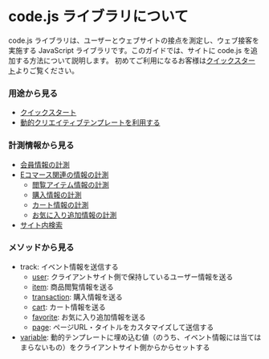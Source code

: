 # code.js ライブラリについて

code.js ライブラリは、ユーザーとウェブサイトの接点を測定し、ウェブ接客を実施する JavaScript ライブラリです。このガイドでは、サイトに code.js を追加する方法について説明します。
初めてご利用になるお客様は[クイックスタート](./quick-start.html)よりご覧ください。

### 用途から見る

- [クイックスタート](./quick-start.html)
- [動的クリエイティブテンプレートを利用する](./client-variable.html)

### 計測情報から見る

- [会員情報の計測](./track-user.html)
- [Eコマース関連の情報の計測](./track-ec.html)
  - [閲覧アイテム情報の計測](./track-item.html)
  - [購入情報の計測](./track-transaction.html)
  - [カート情報の計測](./track-cart.html)
  - [お気に入り追加情報の計測](./track-favorite.html)
- [サイト内検索](./track-page.html)

### メソッドから見る

- track: イベント情報を送信する
  - [user](./track-user.html): クライアントサイト側で保持しているユーザー情報を送る
  - [item](./track-item.html): 商品閲覧情報を送る
  - [transaction](./track-transaction.html): 購入情報を送る
  - [cart](./track-cart.html): カート情報を送る
  - [favorite](./track-favorite.html): お気に入り追加情報を送る
  - [page](./track-page.html): ページURL・タイトルをカスタマイズして送信する
- [variable](./client-variable.html): 動的テンプレートに埋め込む値（のうち、イベント情報には当てはまらないもの）をクライアントサイト側からからセットする
